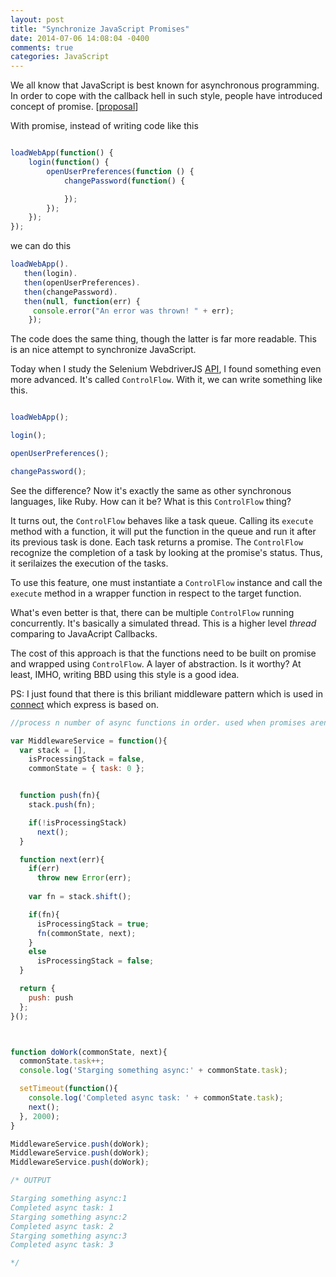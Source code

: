 ```yaml
---
layout: post
title: "Synchronize JavaScript Promises"
date: 2014-07-06 14:08:04 -0400
comments: true
categories: JavaScript 
---
```


We all know that JavaScript is best known for asynchronous programming. In order to cope with the callback hell in such style, people have introduced concept of promise. [[proposal](https://groups.google.com/forum/#!topic/commonjs/6T9z75fohDk)]

With promise, instead of writing code like this

``` javascript

loadWebApp(function() {
    login(function() {
        openUserPreferences(function () {
            changePassword(function() {

            });
        });
    });
});

````

we can do this

``` javascript
loadWebApp().
   then(login).
   then(openUserPreferences).
   then(changePassword).
   then(null, function(err) {
     console.error("An error was thrown! " + err);
    });
```

The code does the same thing, though the latter is far more readable. This is an nice attempt to synchronize JavaScript. 

Today when I study the Selenium WebdriverJS [API](https://code.google.com/p/selenium/wiki/WebDriverJs#Understanding_the_API), I found something even more advanced. It's called `ControlFlow`. With it, we can write something like this.

``` javascript

loadWebApp();

login();

openUserPreferences();

changePassword();

``` 

See the difference? Now it's exactly the same as other synchronous languages, like Ruby. How can it be? What is this `ControlFlow` thing? 

It turns out, the `ControlFlow` behaves like a task queue. Calling its `execute` method with a function, it will put the function in the queue and run it after its previous task is done. Each task returns a promise. The `ControlFlow` recognize the completion of a task by looking at the promise's status. Thus, it serilaizes the execution of the tasks.

To use this feature, one must instantiate a `ControlFlow` instance and call the `execute` method in a wrapper function in respect to the target function. 

What's even better is that, there can be multiple `ControlFlow` running concurrently. It's basically a simulated thread. This is a higher level *thread* comparing to JavaAcript Callbacks.

The cost of this approach is that the functions need to be built on promise and wrapped using `ControlFlow`. A layer of abstraction. Is it worthy? At least, IMHO, writing BBD using this style is a good idea.  


PS: I just found that there is this briliant middleware pattern which is used in [connect](https://github.com/senchalabs/connect/blob/master/lib/proto.js#L82) which express is based on. 

``` javascript
//process n number of async functions in order. used when promises aren't viable e.g. cross file or service calls.

var MiddlewareService = function(){
  var stack = [],
    isProcessingStack = false,
    commonState = { task: 0 };


  function push(fn){
    stack.push(fn);

    if(!isProcessingStack)
      next();
  }

  function next(err){
    if(err)
      throw new Error(err);
    
    var fn = stack.shift();

    if(fn){
      isProcessingStack = true;
      fn(commonState, next);
    }
    else
      isProcessingStack = false;
  }

  return {
    push: push
  };
}();



function doWork(commonState, next){
  commonState.task++;
  console.log('Starging something async:' + commonState.task);

  setTimeout(function(){
    console.log('Completed async task: ' + commonState.task);
    next();
  }, 2000);  
}

MiddlewareService.push(doWork);
MiddlewareService.push(doWork);
MiddlewareService.push(doWork);

/* OUTPUT

Starging something async:1
Completed async task: 1
Starging something async:2
Completed async task: 2
Starging something async:3
Completed async task: 3

*/
```